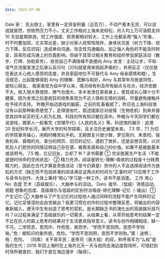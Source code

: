 ```yaml
---
date: 2021-07-06
---
```


Dale 家：
支出很土，家里有一定资金积蓄（近百万），不动产基本无货，可以说成就斐然，但依然压力不小，丈夫工作相对上海来说轻松，月入均上万可请假支持 10 天加星期旅游，但工作强度、担责都相对较大，工作上也都采用“强人”形象，时不时要加班，丈夫常出差，缺少对家人经常性陪伴，身体状况差（听力下降、视力下降，反应迟钝）造成单向沟通，攻击性沟通偏向，加之强人角色的不能及时转变，容易形成沟通上的负面影响。但由于其受过相关教育和组织参加家庭活动（散步、打牌、协助家务）、收敛自己不满情绪不直接向 Amy 发泄：主动让步，平和语气交流接发泄之后承认反问句（问句就是用来挑起矛盾的），并用反正（仅仅是在表达关心他人感受的态度，并且家庭地位不可替代与 Amy 母亲感情和睦），生活规范，比起能够得到 Amy 的理解、宽解与和好，Amy 与其常年月居是同性，是知心朋友。
我家表现为自中学以来，情况母有利及所有缺点与优点，经济贡献不大，收入很大靠借债，脾气也很大，多半发泄在弟弟身上，使其成长心理十分不健康，因为发泄之后是疯狂的烧焦表现为不近人情和无情的消耗，尽量避免接触并给予经济支持。
昨晚开始动游戏的脑筋，之前的乳畜看腻了，昨日去上海科技馆没有以前那种新奇感觉了，走得很匆忙，叙述国家应对疫情（生物危机）到来并接受其四年前买的无人机为礼物，科技的所有知识都在高中。昨晚与今天同学们都在说游戏，跟家人一起看完《觉理平代》《人民的名义》等，科技馆的展示：追溯 20 世纪科学长河，展开大学的科学探索，且关注历史展望未来。
7.3 早，7.1 为切的学院事务操心，闲暇时睡至玩手机，无聊图复兴很少做，梦见陈灼、朱景阳、宿舍的床、昏暗的光、查分的网页、旧日的记忆，遇到了挫折，还是会想去死，以对死后人们悲伤的同情证明自己存在感，被需丢感和自己的价值。如果不是披能基本或说明书。
7.5 晚，忘记旧友，忘却了书？读书需要 ① 完全脱离生产生活（不能是随时待命的空闲状态） ② 精力充沛，阅读是转化-理解-吸收的过程是十分耗费精力的，因此在古代才算是贵族活动（至今仍算是）劳作的人不会选择阅读作为放松的方式（缺乏而不包括拼凑的阅读满足这两点的时间为“正事时间”只应用于工作与读书与创作。大体上秉持“用心”学习是一种工作，读书不是消遣。
工作 用心 No. 态度 艺术（高级娱乐）， 大脑参与的活动。 Dato. 娱华、（低级）诱惑运动。视题 想象的态度、高级娱乐与低级的区别符合吸收-转化理解-记忆（-输出）① 产生记忆 ② 大脑参与了产生记忆的过程他人通过同样的流程不能产生同样的记忆。记忆足够深刻会自觉输出？我更习惯在创作的过程中整理反思，将输出的内容重新输入，便天中生有创造了思考的契机，是长期缺乏书的演化出的高级娱乐技巧吗？以过程来满足了高级娱乐的一切需求，从结果上看，从零开始思考的结果一定不比在巨人的肩上思考的结果对于生活更具指导意义。读书与创作相辅相成，缺一不可。二学而息，思而作，作而思，畏而学。“学而不思则罔，思而不学则殆。”危：被知识的象所惑，危险。“学而不思则罔，思而不学则殆。”匿：迷惘；殆：危险。
（同素）关干易军民：是贵司（我大祖）的叔，称呼易军为“么权”是我的生代：2018 年回上海时在上海共北天一天与他同去海边度假场所，可惜赶到时场所被查封，我们于是在海边漫步（每续）。
